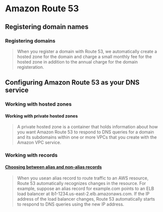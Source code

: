 # Amazon Route 53
## Registering domain names
### Registering domains 
> When you register a domain with Route 53, we automatically create a hosted zone for the domain and charge a small monthly fee for the hosted zone in addition to the annual charge for the domain registeration.  
## Configuring Amazon Route 53 as your DNS service
### Working with hosted zones
#### Working with private hosted zones
> A private hosted zone is a container that holds information about how you want Amazon Route 53 to respond to DNS queries for a domain and its subdomains within one or more VPCs that you create with the Amazon VPC service.

### Working with records
#### [Choosing between alias and non-alias records](https://docs.aws.amazon.com/Route53/latest/DeveloperGuide/resource-record-sets-choosing-alias-non-alias.html)
> When you usean alias record to route traffic to an AWS resource, Route 53 automatically recognizes changes in the resource. For example, suppose an alias record for example.com points to an ELB load balancer at lb1-1234.us-east-2.elb.amazonaws.com. If the IP address of the load balancer changes, Route 53 automatically starts to respond to DNS queries using the new IP address.  

